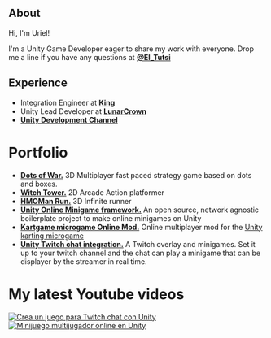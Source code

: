 ## About

Hi, I'm Uriel! 

I'm a Unity Game Developer eager to share my work with everyone. Drop me a line if you have any questions at [**@El_Tutsi**](https://twitter.com/El_tutsi)


## Experience

* Integration Engineer at [**King**](https://www.king.com/)
* Unity Lead Developer at [**LunarCrown**](http://lunarcrown.com/)
* [**Unity Development Channel**](https://www.youtube.com/@El_Tutsi)

# Portfolio
* [**Dots of War.**](http://lunarcrown.com/dotsofwar/) 3D Multiplayer fast paced strategy game based on dots and boxes.
* [**Witch Tower.**](https://play.google.com/store/apps/details?id=com.ranacalva.witchtower&pli=1) 2D Arcade Action platformer
* [**HMOMan Run.**](https://play.google.com/store/apps/details?id=com.UnityHMO.HmoManRun) 3D Infinite runner
* [**Unity Online Minigame framework.**](https://el-tutsi.itch.io/pokemon-stadium-minigames) An open source, network agnostic boilerplate project to make online minigames on Unity
* [**Kartgame microgame Online Mod.**](https://el-tutsi.itch.io/unity-karting-multiplayer-mod) Online multiplayer mod for the [Unity karting microgame](https://learn.unity.com/project/karting-template)
* [**Unity Twitch chat integration.**](https://el-tutsi.itch.io/twitch-chat-avatars) A Twitch overlay and minigames. Set it up to your twitch channel and the chat can play a minigame that can be displayer by the streamer in real time.


# My latest Youtube videos
[![Crea un juego para Twitch chat con Unity](https://img.youtube.com/vi/Dp8BheHMrO8/0.jpg)](https://www.youtube.com/watch?v=Dp8BheHMrO8)
[![Minijuego multijugador online en Unity](https://img.youtube.com/vi/udeCVByDEAg/0.jpg)](https://www.youtube.com/watch?v=udeCVByDEAg)

